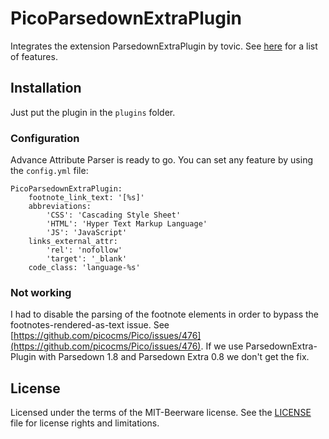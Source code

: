 # PicoParsedownExtraPlugin

Integrates the extension ParsedownExtraPlugin by tovic. See [here](https://github.com/tovic/parsedown-extra-plugin) for a list of features.

## Installation

Just put the plugin in the `plugins` folder.

### Configuration
Advance Attribute Parser is ready to go. You can set any feature by using the `config.yml` file:

~~~
PicoParsedownExtraPlugin:
    footnote_link_text: '[%s]'
    abbreviations:
        'CSS': 'Cascading Style Sheet'
        'HTML': 'Hyper Text Markup Language'
        'JS': 'JavaScript'
    links_external_attr:
        'rel': 'nofollow'
        'target': '_blank'
    code_class: 'language-%s'
~~~

### Not working

I had to disable the parsing of the footnote elements in order to bypass the footnotes-rendered-as-text issue. See [https://github.com/picocms/Pico/issues/476](https://github.com/picocms/Pico/issues/476). If we use ParsedownExtra-Plugin with Parsedown 1.8 and Parsedown Extra 0.8 we don't get the fix.

## License
Licensed under the terms of the MIT-Beerware license.
See the [LICENSE](LICENSE) file for license rights and limitations.